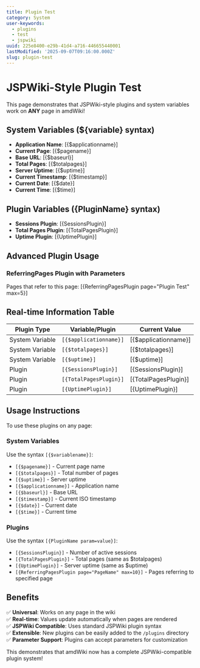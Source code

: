 ```yaml
---
title: Plugin Test
category: System
user-keywords:
  - plugins
  - test
  - jspwiki
uuid: 225e8400-e29b-41d4-a716-446655440001
lastModified: '2025-09-07T09:16:00.000Z'
slug: plugin-test
---
```


# JSPWiki-Style Plugin Test

This page demonstrates that JSPWiki-style plugins and system variables work on **ANY** page in amdWiki!

## System Variables (${variable} syntax)

- **Application Name**: [{$applicationname}]
- **Current Page**: [{$pagename}]
- **Base URL**: [{$baseurl}]
- **Total Pages**: [{$totalpages}]
- **Server Uptime**: [{$uptime}]
- **Current Timestamp**: [{$timestamp}]
- **Current Date**: [{$date}]
- **Current Time**: [{$time}]

## Plugin Variables ({PluginName} syntax)

- **Sessions Plugin**: [{SessionsPlugin}]
- **Total Pages Plugin**: [{TotalPagesPlugin}]
- **Uptime Plugin**: [{UptimePlugin}]

## Advanced Plugin Usage

### ReferringPages Plugin with Parameters

Pages that refer to this page:
[{ReferringPagesPlugin page="Plugin Test" max=5}]

## Real-time Information Table

| Plugin Type | Variable/Plugin | Current Value |
|-------------|-----------------|---------------|
| System Variable | `[{$applicationname}]` | [{$applicationname}] |
| System Variable | `[{$totalpages}]` | [{$totalpages}] |
| System Variable | `[{$uptime}]` | [{$uptime}] |
| Plugin | `[{SessionsPlugin}]` | [{SessionsPlugin}] |
| Plugin | `[{TotalPagesPlugin}]` | [{TotalPagesPlugin}] |
| Plugin | `[{UptimePlugin}]` | [{UptimePlugin}] |

## Usage Instructions

To use these plugins on any page:

### System Variables
Use the syntax `[{$variablename}]`:
- `[{$pagename}]` - Current page name
- `[{$totalpages}]` - Total number of pages
- `[{$uptime}]` - Server uptime
- `[{$applicationname}]` - Application name
- `[{$baseurl}]` - Base URL
- `[{$timestamp}]` - Current ISO timestamp
- `[{$date}]` - Current date
- `[{$time}]` - Current time

### Plugins
Use the syntax `[{PluginName param=value}]`:
- `[{SessionsPlugin}]` - Number of active sessions
- `[{TotalPagesPlugin}]` - Total pages (same as $totalpages)
- `[{UptimePlugin}]` - Server uptime (same as $uptime)
- `[{ReferringPagesPlugin page="PageName" max=10}]` - Pages referring to specified page

## Benefits

✅ **Universal**: Works on any page in the wiki  
✅ **Real-time**: Values update automatically when pages are rendered  
✅ **JSPWiki Compatible**: Uses standard JSPWiki plugin syntax  
✅ **Extensible**: New plugins can be easily added to the `/plugins` directory  
✅ **Parameter Support**: Plugins can accept parameters for customization  

This demonstrates that amdWiki now has a complete JSPWiki-compatible plugin system!
